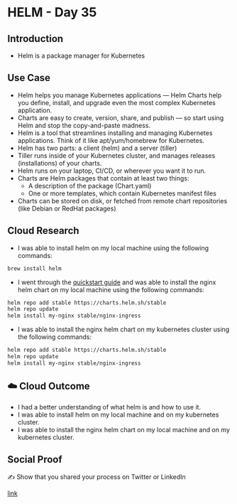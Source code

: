 # HELM - Day 35

## Introduction

- Helm is a package manager for Kubernetes

## Use Case

- Helm helps you manage Kubernetes applications — Helm Charts help you define, install, and upgrade even the most complex Kubernetes application.
- Charts are easy to create, version, share, and publish — so start using Helm and stop the copy-and-paste madness.
- Helm is a tool that streamlines installing and managing Kubernetes applications. Think of it like apt/yum/homebrew for Kubernetes.
- Helm has two parts: a client (helm) and a server (tiller)
- Tiller runs inside of your Kubernetes cluster, and manages releases (installations) of your charts.
- Helm runs on your laptop, CI/CD, or wherever you want it to run.
- Charts are Helm packages that contain at least two things:
  - A description of the package (Chart.yaml)
  - One or more templates, which contain Kubernetes manifest files
- Charts can be stored on disk, or fetched from remote chart repositories (like Debian or RedHat packages)

## Cloud Research

- I was able to install helm on my local machine using the following commands:

```bash
brew install helm
```
- I went through the [quickstart guide](https://helm.sh/docs/intro/quickstart/) and was able to install the nginx helm chart on my local machine using the following commands:

```bash
helm repo add stable https://charts.helm.sh/stable
helm repo update
helm install my-nginx stable/nginx-ingress
```
- I was able to install the nginx helm chart on my kubernetes cluster using the following commands:

```bash
helm repo add stable https://charts.helm.sh/stable
helm repo update
helm install my-nginx stable/nginx-ingress
```

## ☁️ Cloud Outcome

- I had a better understanding of what helm is and how to use it.
- I was able to install helm on my local machine and on my kubernetes cluster.
- I was able to install the nginx helm chart on my local machine and on my kubernetes cluster.

## Social Proof

✍️ Show that you shared your process on Twitter or LinkedIn

[link](https://www.linkedin.com/feed/update/urn:li:share:7098342291798446080/)
